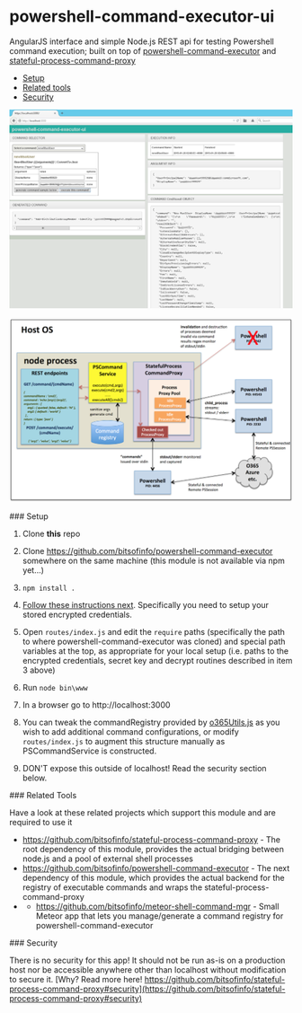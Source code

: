 # powershell-command-executor-ui

AngularJS interface and simple Node.js REST api for testing Powershell command execution; built on top of [powershell-command-executor](https://github.com/bitsofinfo/powershell-command-executor) and [stateful-process-command-proxy](https://github.com/bitsofinfo/stateful-process-command-proxy)

* [Setup](#setup)
* [Related tools](#related)
* [Security](#security)

![Alt text](/diagram1.png "Diagram1")

![Alt text](/diagram2.png "Diagram2")

###<a name="setup"></a> Setup

1. Clone **this** repo

2. Clone https://github.com/bitsofinfo/powershell-command-executor somewhere on the same machine (this module is not available via npm yet...)

3. `npm install .`

4. [Follow these instructions next](https://github.com/bitsofinfo/powershell-command-executor). Specifically you need to setup your stored encrypted credentials.

5. Open `routes/index.js` and edit the `require` paths (specifically the path to where powershell-command-executor was cloned) and special path variables at the top, as appropriate for your local setup (i.e. paths to the encrypted credentials, secret key and decrypt routines described in item 3 above)

6. Run `node bin\www`

7. In a browser go to http://localhost:3000

8. You can tweak the commandRegistry provided by [o365Utils.js](https://github.com/bitsofinfo/powershell-command-executor/blob/master/o365Utils.js) as you wish to add additional command configurations, or modify `routes/index.js` to augment this structure manually as PSCommandService is constructed.

9. DON'T expose this outside of localhost! Read the security section below.


###<a id="related"></a> Related Tools

Have a look at these related projects which support this module and are required to use it

* https://github.com/bitsofinfo/stateful-process-command-proxy - The root dependency of this module, provides the actual bridging between node.js and a pool of external shell processes
* https://github.com/bitsofinfo/powershell-command-executor - The next dependency of this module, which provides the actual backend for the registry of executable commands and wraps the stateful-process-command-proxy
* * https://github.com/bitsofinfo/meteor-shell-command-mgr - Small Meteor app that lets you manage/generate a command registry for powershell-command-executor

###<a id="security"></a> Security

There is no security for this app! It should not be run as-is on a production host nor be accessible anywhere other than localhost without modification to secure it. [Why? Read more here! https://github.com/bitsofinfo/stateful-process-command-proxy#security](https://github.com/bitsofinfo/stateful-process-command-proxy#security)
